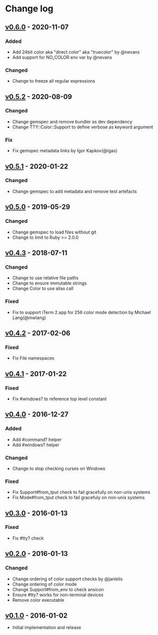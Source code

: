 # Change log

## [v0.6.0] - 2020-11-07

### Added
* Add 24bit color aka "direct color" aka "truecolor" by @nevans
* Add support for NO_COLOR env var by @nevans

### Changed
* Change to freeze all regular expressions

## [v0.5.2] - 2020-08-09

### Changed
* Change gemspec and remove bundler as dev dependency
* Change TTY::Color::Support to define verbose as keyword argument

### Fix
* Fix gemspec metadata links by Igor Kapkov(@igas)

## [v0.5.1] - 2020-01-22

### Changed
* Change gemspec to add metadata and remove test artefacts

## [v0.5.0] - 2019-05-29

### Changed
* Change gemspec to load files without git
* Change to limit to Ruby >= 2.0.0

## [v0.4.3] - 2018-07-11

### Changed
* Change to use relative file paths
* Change to ensure immutable strings
* Change Color to use alias call

### Fixed
* Fix to support iTerm 2.app for 256 color mode detection by Michael Lang(@mwlang)

## [v0.4.2] - 2017-02-06

### Fixed
* Fix File namespaces

## [v0.4.1] - 2017-01-22

### Fixed
* Fix #windows? to reference top level constant

## [v0.4.0] - 2016-12-27

### Added
* Add #command? helper
* Add #windows? helper

### Changed
* Change to stop checking curses on Windows

### Fixed
* Fix Support#from_tput check to fail gracefully on non-unix systems
* Fix Mode#from_tput check to fail gracefuly on non-unix systems

## [v0.3.0] - 2016-01-13

### Fixed

* Fix #tty? check

## [v0.2.0] - 2016-01-13

### Changed

* Change ordering of color support checks by @janlelis
* Change ordering of color mode
* Change Support#from_env to check ansicon
* Ensure #tty? works for non-terminal devices
* Remove color executable

## [v0.1.0] - 2016-01-02

* Initial implementation and release

[v0.6.0]: https://github.com/piotrmurach/tty-color/compare/v0.5.2...v0.6.0
[v0.5.2]: https://github.com/piotrmurach/tty-color/compare/v0.5.1...v0.5.2
[v0.5.1]: https://github.com/piotrmurach/tty-color/compare/v0.5.0...v0.5.1
[v0.5.0]: https://github.com/piotrmurach/tty-color/compare/v0.4.3...v0.5.0
[v0.4.3]: https://github.com/piotrmurach/tty-color/compare/v0.4.2...v0.4.3
[v0.4.2]: https://github.com/piotrmurach/tty-color/compare/v0.4.1...v0.4.2
[v0.4.1]: https://github.com/piotrmurach/tty-color/compare/v0.4.0...v0.4.1
[v0.4.0]: https://github.com/piotrmurach/tty-color/compare/v0.3.0...v0.4.0
[v0.3.0]: https://github.com/piotrmurach/tty-color/compare/v0.2.0...v0.3.0
[v0.2.0]: https://github.com/piotrmurach/tty-color/compare/v0.1.0...v0.2.0
[v0.1.0]: https://github.com/piotrmurach/tty-color/compare/v0.1.0
